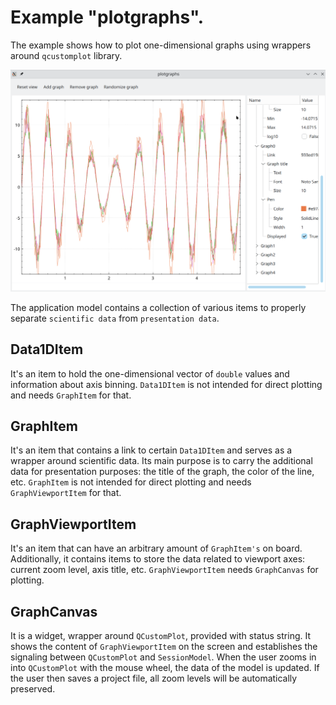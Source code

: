 # Example "plotgraphs".

The example shows how to plot one-dimensional graphs using wrappers around `qcustomplot` library. 

![plotgraphs](plotgraphs.png)

The  application model contains a collection of various items to 
properly separate `scientific data` from `presentation data`. 

## Data1DItem

It's an item to hold the one-dimensional vector of `double` values and information
about axis binning. `Data1DItem` is not intended for direct plotting and needs `GraphItem` for that.

## GraphItem

It's an item that contains a link to certain `Data1DItem` and serves as a wrapper around scientific data. Its main purpose is to carry the additional data for presentation purposes: the title of the graph, the color of the line, etc. `GraphItem` is not intended for direct plotting and needs `GraphViewportItem` for that.

## GraphViewportItem

It's an item that can have an arbitrary amount of `GraphItem's` on board. Additionally, it contains items to store the data related to viewport axes: current zoom level, axis title, etc. `GraphViewportItem` needs `GraphCanvas` for plotting.

## GraphCanvas

It is a widget, wrapper around `QCustomPlot`, provided with status string.
It shows the content of `GraphViewportItem` on the screen and establishes the signaling between `QCustomPlot` and `SessionModel`.
When the user zooms in into `QCustomPlot` with the mouse wheel, the data of the model is updated. If the user then saves a project file, all zoom levels will be automatically preserved.

